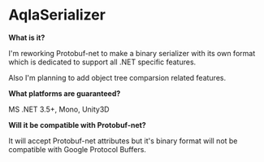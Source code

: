 AqlaSerializer
==============

<b>What is it?</b>

I'm reworking Protobuf-net to make a binary serializer with its own format which is dedicated to support all .NET specific features.

Also I'm planning to add object tree comparsion related features.

<b>What platforms are guaranteed? </b>

MS .NET 3.5+, Mono, Unity3D

<b>Will it be compatible with Protobuf-net? </b>

It will accept Protobuf-net attributes but it's binary format will not be compatible with Google Protocol Buffers.
